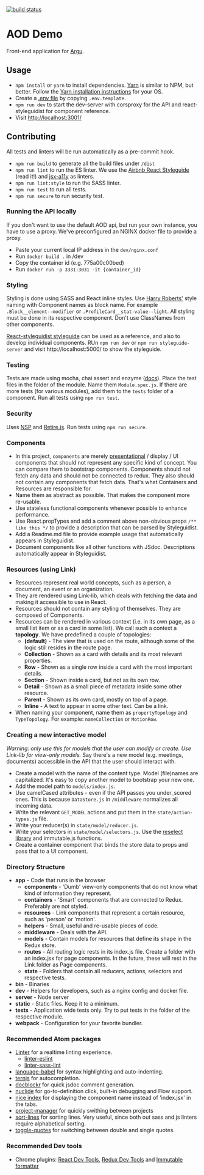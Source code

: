 [![build status](https://gitlab.com/argu/aod_demo/badges/master/build.svg)](https://gitlab.com/arguweb/aod_demo/commits/master)

# AOD Demo
Front-end application for [Argu](https://argu.co).

## Usage
- `npm install` or `yarn` to install dependencies. [Yarn](https://yarnpkg.com) is similar to NPM, but better. Follow the [Yarn installation instructions](https://yarnpkg.com/en/docs/install) for your OS.
- Create a [.env file](https://www.npmjs.com/package/dotenv) by copying `.env.template`.
- `npm run dev` to start the dev-server with corsproxy for the API and react-styleguidist for component reference.
- Visit [http://localhost:3001/](http://localhost:3001/)

## Contributing
All tests and linters will be run automatically as a pre-commit hook.
- `npm run build` to generate all the build files under `/dist`
- `npm run lint` to run the ES linter. We use the [Airbnb React Styleguide](https://github.com/airbnb/javascript/tree/master/react) (read it!) and [jsx-a11y](https://github.com/evcohen/eslint-plugin-jsx-a11y) as linters.
- `npm run lint:style` to run the SASS linter.
- `npm run test` to run all tests.
- `npm run secure` to run security test.

### Running the API locally
If you don't want to use the default AOD api, but run your own instance, you have to use a proxy. We've preconfigured an NGINX docker file to provide a proxy.

- Paste your current local IP address in the `dev/nginx.conf`
- Run `docker build .` in /dev
- Copy the container id (e.g. 775a00c00bed)
- Run `docker run -p 3331:3031 -it {container_id}`

### Styling
Styling is done using SASS and React inline styles. Use [Harry Roberts'](https://en.bem.info/methodology/naming-convention/#alternative-naming-schemes) style naming with Component names as block name. For example `.Block__element--modifier` or `.ProfileCard__stat-value--light`.
All styling must be done in its respective component. Don't use ClassNames from other components.

[React-styleguidist styleguide](https://github.com/sapegin/react-styleguidist) can be used as a reference, and also to develop individual components. RUn `npm run dev` or `npm run styleguide-server` and visit http://localhost:5000/ to show the styleguide.

### Testing
Tests are made using mocha, chai assert and enzyme ([docs](http://airbnb.io/enzyme/docs/api/index.html)). Place the test files in the folder of the module. Name them `Module.spec.js`. If there are more tests (for various modules), add them to the `tests` folder of a component. Run all tests using `npm run test`.

### Security
Uses [NSP](https://github.com/nodesecurity/nsp) and [Retire.js](https://github.com/RetireJS/retire.js). Run tests using `npm run secure`.

### Components
- In this project, `components` are merely [presentational](https://medium.com/@dan_abramov/smart-and-dumb-components-7ca2f9a7c7d0) / display / UI components that should not represent any specific kind of concept. You can compare them to bootstrap components. Components should not fetch any data and should not be connected to redux. They also should not contain any components that fetch data. That's what Containers and Resources are responsible for.
- Name them as abstract as possible. That makes the component more re-usable.
- Use stateless functional components whenever possible to enhance performance.
- Use React.propTypes and add a comment above non-obvious props `/** like this */` to provide a description that can be parsed by Styleguidist.
- Add a Readme.md file to provide example usage that automatically appears in Styleguidist.
- Document components like all other functions with JSdoc. Descriptions automatically appear in Styleguidist.

### Resources (using Link)
- Resources represent real world concepts, such as a person, a document, an event or an organization.
- They are rendered using Link-lib, which deals with fetching the data and making it accessible to use in React.
- Resources should not contain any styling of themselves. They are composed of Components.
- Resources can be rendered in various context (i.e. in its own page, as a small list item or as a card in some list). We call such a context a **topology**. We have predefined a couple of topologies:
  - **(default)** - The view that is used on the route, although some of the logic still resides in the route page.
  - **Collection** - Shown as a card with details and its most relevant properties.
  - **Row** - Shown as a single row inside a card with the most important details.
  - **Section** - Shown inside a card, but not as its own row.
  - **Detail** - Shown as a small piece of metadata inside some other resource.
  - **Parent** - Shown as its own card, mostly on top of a page.
  - **Inline** - A text to appear in some other text. Can be a link.
- When naming your component, name them as `propertyTopology` and `TypeTopology`. For example: `nameCollection` or `MotionRow`.

### Creating a new interactive model
*Warning: only use this for models that the user can modify or create. Use Link-lib for view-only models.*
Say there's a new model (e.g. meetings, documents) accessible in the API that the user should interact with.

- Create a model with the name of the content type. Model (file)names are capitalized. It's easy to copy another model to bootstrap your new one.
- Add the model path to `models/index.js`.
- Use camelCased attributes - even if the API passes you under_scored ones. This is because `DataStore.js` in `/middleware` normalizes all incoming data.
- Write the relevant `GET_MODEL` actions and put them in the `state/action-types.js` file.
- Write your reducer(s) in `state/model/reducer.js`.
- Write your selectors in `state/model/selectors.js`. Use the [reselect library](https://github.com/reactjs/reselect) and immutable.js functions.
- Create a container component that binds the store data to props and pass that to a UI component.

### Directory Structure
* **app** - Code that runs in the browser
  * **components** - 'Dumb' view-only components that do not know what kind of information they represent.
  * **containers** - 'Smart' components that are connected to Redux. Preferably are not styled.
  * **resources** - Link components that represent a certain resource, such as 'person' or 'motion'.
  * **helpers** - Small, useful and re-usable pieces of code.
  * **middleware** - Deals with the API.
  * **models** - Contain models for resources that define its shape in the Redux store.
  * **routes** - All routing logic rests in its index.js file. Create a folder with an index.jsx for page components. In the future, these will rest in the Link folder as Page components.
  * **state** - Folders that contain all reducers, actions, selectors and respective tests.
* **bin** - Binaries
* **dev** - Helpers for developers, such as a nginx config and docker file.
* **server** - Node server
* **static** - Static files. Keep it to a minimum.
* **tests** - Application wide tests only. Try to put tests in the folder of the respective module.
* **webpack** - Configuration for your favorite bundler.

### Recommended Atom packages
- [Linter](https://atom.io/packages/linter) for a realtime linting experience.
  - [linter-eslint](https://atom.io/packages/linter-eslint)
  - [linter-sass-lint](https://atom.io/packages/linter-sass-lint)
- [language-babel](https://atom.io/packages/language-babel) for syntax highlighting and auto-indenting.
- [ternjs](https://atom.io/packages/atom-ternjs) for autocompletion.
- [docblockr](https://atom.io/packages/docblockr) for quick jsdoc comment generation.
- [nuclide](https://atom.io/packages/nuclide) for go-to-definition click, built-in debugging and Flow support.
- [nice index](https://atom.io/packages/nice-index) for displaying the component name instead of 'index.jsx' in the tabs.
- [project-manager](https://atom.io/packages/project-manager) for quickly swithing between projects
- [sort-lines](https://atom.io/packages/sort-lines) for sorting lines. Very useful, since both out sass and js linters require alphabetical sorting.
- [toggle-quotes](https://atom.io/packages/toggle-quotes) for switching between double and single quotes.

### Recommended Dev tools
- Chrome plugins: [React Dev Tools](https://chrome.google.com/webstore/detail/react-developer-tools/fmkadmapgofadopljbjfkapdkoienihi), [Redux Dev Tools](https://chrome.google.com/webstore/detail/redux-devtools/lmhkpmbekcpmknklioeibfkpmmfibljd) and [Immutable formatter](https://chrome.google.com/webstore/detail/immutablejs-object-format/hgldghadipiblonfkkicmgcbbijnpeog/related)
